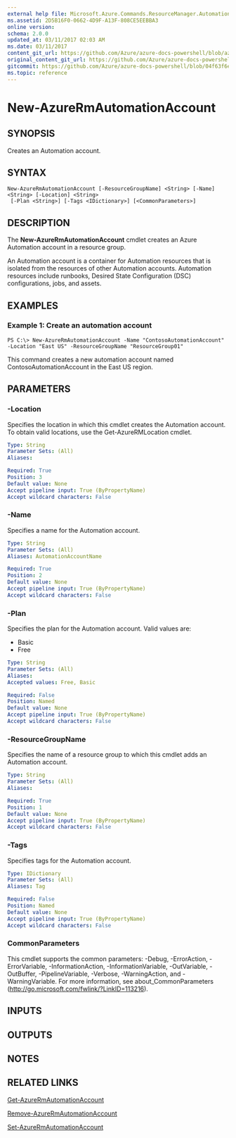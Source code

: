 ```yaml
---
external help file: Microsoft.Azure.Commands.ResourceManager.Automation.dll-Help.xml
ms.assetid: 2D5B16F0-0662-4D9F-A13F-808CE5EEBBA3
online version:
schema: 2.0.0
updated_at: 03/11/2017 02:03 AM
ms.date: 03/11/2017
content_git_url: https://github.com/Azure/azure-docs-powershell/blob/azurestack/azureps-cmdlets-docs/ResourceManager/AzureRM.Automation/v2.7.0/New-AzureRmAutomationAccount.md
original_content_git_url: https://github.com/Azure/azure-docs-powershell/blob/azurestack/azureps-cmdlets-docs/ResourceManager/AzureRM.Automation/v2.7.0/New-AzureRmAutomationAccount.md
gitcommit: https://github.com/Azure/azure-docs-powershell/blob/04f63f6e685743ace2c57eb157574e34e8610b1c
ms.topic: reference
---
```


# New-AzureRmAutomationAccount

## SYNOPSIS
Creates an Automation account.

## SYNTAX

```
New-AzureRmAutomationAccount [-ResourceGroupName] <String> [-Name] <String> [-Location] <String>
 [-Plan <String>] [-Tags <IDictionary>] [<CommonParameters>]
```

## DESCRIPTION
The **New-AzureRmAutomationAccount** cmdlet creates an Azure Automation account in a resource group.

An Automation account is a container for Automation resources that is isolated from the resources of other Automation accounts.
Automation resources include runbooks, Desired State Configuration (DSC) configurations, jobs, and assets.

## EXAMPLES

### Example 1: Create an automation account
```
PS C:\> New-AzureRmAutomationAccount -Name "ContosoAutomationAccount" -Location "East US" -ResourceGroupName "ResourceGroup01"
```

This command creates a new automation account named ContosoAutomationAccount in the East US region.

## PARAMETERS

### -Location
Specifies the location in which this cmdlet creates the Automation account.
To obtain valid locations, use the Get-AzureRMLocation cmdlet.

```yaml
Type: String
Parameter Sets: (All)
Aliases: 

Required: True
Position: 3
Default value: None
Accept pipeline input: True (ByPropertyName)
Accept wildcard characters: False
```

### -Name
Specifies a name for the Automation account.

```yaml
Type: String
Parameter Sets: (All)
Aliases: AutomationAccountName

Required: True
Position: 2
Default value: None
Accept pipeline input: True (ByPropertyName)
Accept wildcard characters: False
```

### -Plan
Specifies the plan for the Automation account.
Valid values are: 

- Basic 
- Free

```yaml
Type: String
Parameter Sets: (All)
Aliases: 
Accepted values: Free, Basic

Required: False
Position: Named
Default value: None
Accept pipeline input: True (ByPropertyName)
Accept wildcard characters: False
```

### -ResourceGroupName
Specifies the name of a resource group to which this cmdlet adds an Automation account.

```yaml
Type: String
Parameter Sets: (All)
Aliases: 

Required: True
Position: 1
Default value: None
Accept pipeline input: True (ByPropertyName)
Accept wildcard characters: False
```

### -Tags
Specifies tags for the Automation account.

```yaml
Type: IDictionary
Parameter Sets: (All)
Aliases: Tag

Required: False
Position: Named
Default value: None
Accept pipeline input: True (ByPropertyName)
Accept wildcard characters: False
```

### CommonParameters
This cmdlet supports the common parameters: -Debug, -ErrorAction, -ErrorVariable, -InformationAction, -InformationVariable, -OutVariable, -OutBuffer, -PipelineVariable, -Verbose, -WarningAction, and -WarningVariable. For more information, see about_CommonParameters (http://go.microsoft.com/fwlink/?LinkID=113216).

## INPUTS

## OUTPUTS

## NOTES

## RELATED LINKS

[Get-AzureRmAutomationAccount](./Get-AzureRmAutomationAccount.md)

[Remove-AzureRmAutomationAccount](./Remove-AzureRmAutomationAccount.md)

[Set-AzureRmAutomationAccount](./Set-AzureRmAutomationAccount.md)


